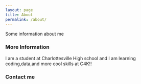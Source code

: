 ```yaml
---
layout: page
title: About
permalink: /about/
---
```


Some information about me

### More Information
I am a student at Charlottesville High school and I am learning coding,data,and more cool skills at C4K!!

### Contact me
<h1/>
<email: ccsbrittany1414@gmail.com>
